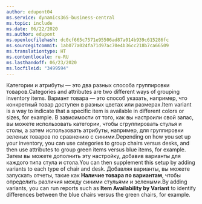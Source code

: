 ```yaml
---
author: edupont04
ms.service: dynamics365-business-central
ms.topic: include
ms.date: 06/22/2020
ms.author: edupont
ms.openlocfilehash: dc0cf665c7571e95506ad87a014b939c615286fc
ms.sourcegitcommit: 1ab077a024fa71d97ac70e4b36cc218b7ca66509
ms.translationtype: HT
ms.contentlocale: ru-RU
ms.lasthandoff: 06/23/2020
ms.locfileid: "3499594"
---
```

<span data-ttu-id="412c7-101">Категории и атрибуты — это два разных способа группировки товаров.</span><span class="sxs-lookup"><span data-stu-id="412c7-101">Categories and attributes are two different ways of grouping inventory items.</span></span> <span data-ttu-id="412c7-102">Вариант товара — это способ указать, например, что конкретный товар доступен в разных цветах или размерах.</span><span class="sxs-lookup"><span data-stu-id="412c7-102">Item variant is a way to indicate that a specific item is available in different colors or sizes, for example.</span></span> <span data-ttu-id="412c7-103">В зависимости от того, как вы настроили свой запас, вы можете использовать категории, чтобы сгруппировать стулья и столы, а затем использовать атрибуты, например, для группировки зеленых товаров по сравнению с синими.</span><span class="sxs-lookup"><span data-stu-id="412c7-103">Depending on how you set up your inventory, you can use categories to group chairs versus desks, and then use attributes to group green items versus blue items, for example.</span></span> <span data-ttu-id="412c7-104">Затем вы можете дополнить эту настройку, добавив варианты для каждого типа стула и стола.</span><span class="sxs-lookup"><span data-stu-id="412c7-104">You can then supplement this setup by adding variants to each type of chair and desk.</span></span> <span data-ttu-id="412c7-105">Добавляя варианты, вы можете запускать отчеты, такие как **Наличие товара по вариантам**, чтобы определить различия между синими стульями и зелеными.</span><span class="sxs-lookup"><span data-stu-id="412c7-105">By adding variants, you can run reports such as **Item Availability by Variant** to identify differences between the blue chairs versus the green chairs, for example.</span></span>
